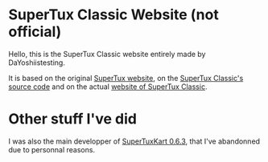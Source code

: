 # SuperTux Classic Website (not official)
Hello, this is the SuperTux Classic website entirely made by DaYoshiistesting.

It is based on the original [SuperTux website](https://www.supertux.org/index.html), on the [SuperTux Classic's source code](https://github.com/Alzter/SuperTux-Classic) and on the actual [website of SuperTux Classic](https://alzter-s.itch.io/supertux-classic).

# Other stuff I've did
I was also the main developper of [SuperTuxKart 0.6.3](https://github.com/DaYoshiistesting/stk-code-0.6.3), that I've abandonned due to personnal reasons.
